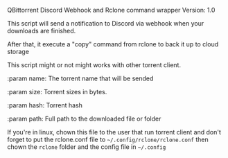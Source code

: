 QBittorrent Discord Webhook and Rclone command wrapper
Version: 1.0

This script will send a notification to Discord via webhook when your downloads are finished.

After that, it execute a "copy" command from rclone to back it up to cloud storage

This script might or not might works with other torrent client.

:param name: The torrent name that will be sended

:param size: Torrent sizes in bytes.

:param hash: Torrent hash

:param path: Full path to the downloaded file or folder


If you're in linux, chown this file to the user that run torrent client and don't forget to put the rclone.conf file to `~/.config/rclone/rclone.conf` then chown the `rclone` folder and the config file in `~/.config`

